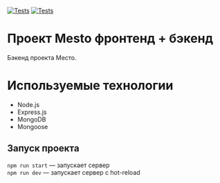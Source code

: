 [![Tests](https://github.com/Alenfulia/express-mesto-gha/actions/workflows/tests-13-sprint.yml/badge.svg)](https://github.com/Alenfulia/express-mesto-gha/actions/workflows/tests-13-sprint.yml) [![Tests](https://github.com/Alenfulia/express-mesto-gha/actions/workflows/tests-14-sprint.yml/badge.svg)](https://github.com/Alenfulia/express-mesto-gha/actions/workflows/tests-14-sprint.yml)

# Проект Mesto фронтенд + бэкенд
Бэкенд проекта Место.

# Используемые технологии
* Node.js
* Express.js 
* MongoDB 
* Mongoose

## Запуск проекта

`npm run start` — запускает сервер   
`npm run dev` — запускает сервер с hot-reload
